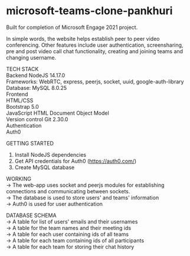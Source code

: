 # microsoft-teams-clone-pankhuri

Built for completion of Microsoft Engage 2021 project.  

In simple words, the website helps establish peer to peer video conferencing. Other features include user authentication, screensharing, pre and post video call chat functionality, creating and joining teams and changing username.  

TECH STACK  
Backend 
  NodeJS 14.17.0  
  Frameworks: WebRTC, express, peerjs, socket, uuid, google-auth-library  
  Database: MySQL 8.0.25  
Frontend  
  HTML/CSS  
  Bootstrap 5.0  
  JavaScript HTML Document Object Model  
Version control 
  Git 2.30.0  
Authentication  
  Auth0

GETTING STARTED  
1. Install NodeJS dependencies  
2. Get API credentials for Auth0 (https://auth0.com/)  
3. Create MySQL database 

WORKING  
-> The web-app uses socket and peerjs modules for establishing connections and communicating between sockets.  
-> The database is used to store users' and teams' information  
-> Auth0 is used for user authentication  
  
DATABASE SCHEMA  
-> A table for list of users' emails and their usernames  
-> A table for the team names and their meeting ids  
-> A table for each user containing ids of all teams  
-> A table for each team containing ids of all participants  
-> A table for each team for storing their chat history
